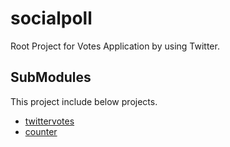 # socialpoll
Root Project for Votes Application by using Twitter.

## SubModules
This project include below projects.
- [twittervotes](https://github.com/ryoukata/twittervotes)
- [counter](https://github.com/ryoukata/counter)